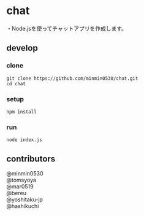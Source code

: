 # chat
・Node.jsを使ってチャットアプリを作成します。  

## develop
### clone
```
git clone https://github.com/minmin0530/chat.git
cd chat
```

### setup
```
npm install
```

### run
```
node index.js
```

## contributors
@minmin0530  
@tomsyoya  
@mar0519  
@bereu  
@yoshitaku-jp  
@hashikuchi
